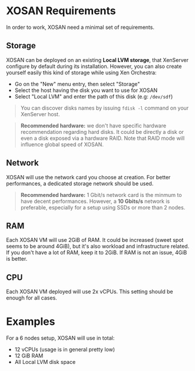 # XOSAN Requirements

In order to work, XOSAN need a minimal set of requirements.

## Storage

XOSAN can be deployed on an existing **Local LVM storage**, that XenServer configure by default during its installation. However, you can also create yourself easily this kind of storage while using Xen Orchestra:

* Go on the "New" menu entry, then select "Storage"
* Select the host having the disk you want to use for XOSAN
* Select "Local LVM" and enter the path of this disk (e.g: `/dev/sdf`)

> You can discover disks names by issuing `fdisk -l` command on your XenServer host.

> **Recommended hardware:** we don't have specific hardware recommendation regarding hard disks. It could be directly a disk or even a disk exposed via a hardware RAID. Note that RAID mode will influence global speed of XOSAN.

## Network

XOSAN will use the network card you choose at creation. For better performances, a dedicated storage network should be used.

> **Recommended hardware:** 1 Gbit/s network card is the minmum to have decent performances. However, a **10 Gbits/s** network is preferable, especially for a setup using SSDs or more than 2 nodes.

## RAM

Each XOSAN VM will use 2GiB of RAM. It could be increased (sweet spot seems to be around 4GiB), but it's also workload and infrastructure related. If you don't have a lot of RAM, keep it to 2GiB. If RAM is not an issue, 4GiB is better.

## CPU

Each XOSAN VM deployed will use 2x vCPUs. This setting should be enough for all cases.

# Examples

For a 6 nodes setup, XOSAN will use in total:

* 12 vCPUs (usage is in general pretty low)
* 12 GiB RAM
* All Local LVM disk space
